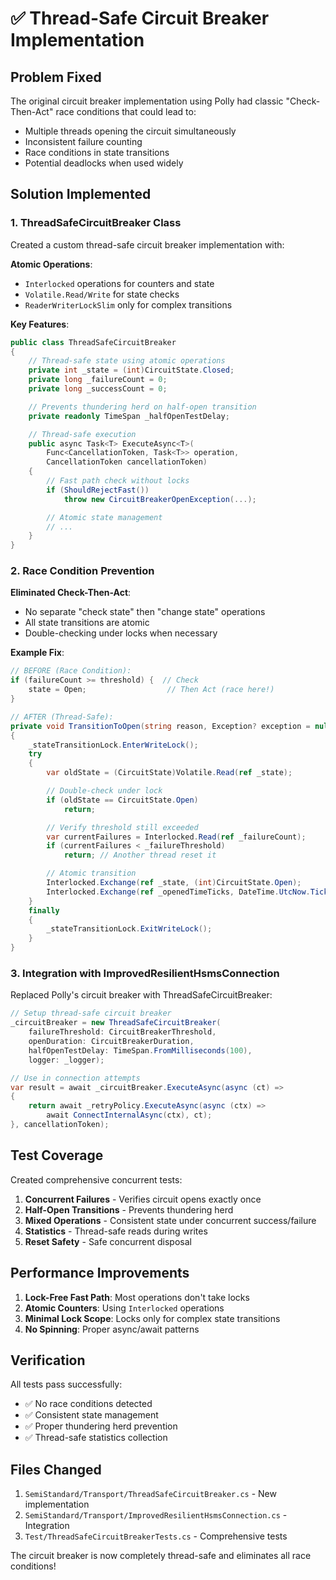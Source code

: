 # ✅ Thread-Safe Circuit Breaker Implementation

## Problem Fixed
The original circuit breaker implementation using Polly had classic "Check-Then-Act" race conditions that could lead to:
- Multiple threads opening the circuit simultaneously
- Inconsistent failure counting
- Race conditions in state transitions
- Potential deadlocks when used widely

## Solution Implemented

### 1. ThreadSafeCircuitBreaker Class
Created a custom thread-safe circuit breaker implementation with:

**Atomic Operations**:
- `Interlocked` operations for counters and state
- `Volatile.Read/Write` for state checks
- `ReaderWriterLockSlim` only for complex transitions

**Key Features**:
```csharp
public class ThreadSafeCircuitBreaker
{
    // Thread-safe state using atomic operations
    private int _state = (int)CircuitState.Closed;
    private long _failureCount = 0;
    private long _successCount = 0;

    // Prevents thundering herd on half-open transition
    private readonly TimeSpan _halfOpenTestDelay;

    // Thread-safe execution
    public async Task<T> ExecuteAsync<T>(
        Func<CancellationToken, Task<T>> operation,
        CancellationToken cancellationToken)
    {
        // Fast path check without locks
        if (ShouldRejectFast())
            throw new CircuitBreakerOpenException(...);

        // Atomic state management
        // ...
    }
}
```

### 2. Race Condition Prevention

**Eliminated Check-Then-Act**:
- No separate "check state" then "change state" operations
- All state transitions are atomic
- Double-checking under locks when necessary

**Example Fix**:
```csharp
// BEFORE (Race Condition):
if (failureCount >= threshold) {  // Check
    state = Open;                  // Then Act (race here!)
}

// AFTER (Thread-Safe):
private void TransitionToOpen(string reason, Exception? exception = null)
{
    _stateTransitionLock.EnterWriteLock();
    try
    {
        var oldState = (CircuitState)Volatile.Read(ref _state);

        // Double-check under lock
        if (oldState == CircuitState.Open)
            return;

        // Verify threshold still exceeded
        var currentFailures = Interlocked.Read(ref _failureCount);
        if (currentFailures < _failureThreshold)
            return; // Another thread reset it

        // Atomic transition
        Interlocked.Exchange(ref _state, (int)CircuitState.Open);
        Interlocked.Exchange(ref _openedTimeTicks, DateTime.UtcNow.Ticks);
    }
    finally
    {
        _stateTransitionLock.ExitWriteLock();
    }
}
```

### 3. Integration with ImprovedResilientHsmsConnection

Replaced Polly's circuit breaker with ThreadSafeCircuitBreaker:

```csharp
// Setup thread-safe circuit breaker
_circuitBreaker = new ThreadSafeCircuitBreaker(
    failureThreshold: CircuitBreakerThreshold,
    openDuration: CircuitBreakerDuration,
    halfOpenTestDelay: TimeSpan.FromMilliseconds(100),
    logger: _logger);

// Use in connection attempts
var result = await _circuitBreaker.ExecuteAsync(async (ct) =>
{
    return await _retryPolicy.ExecuteAsync(async (ctx) =>
        await ConnectInternalAsync(ctx), ct);
}, cancellationToken);
```

## Test Coverage

Created comprehensive concurrent tests:
1. **Concurrent Failures** - Verifies circuit opens exactly once
2. **Half-Open Transitions** - Prevents thundering herd
3. **Mixed Operations** - Consistent state under concurrent success/failure
4. **Statistics** - Thread-safe reads during writes
5. **Reset Safety** - Safe concurrent disposal

## Performance Improvements

1. **Lock-Free Fast Path**: Most operations don't take locks
2. **Atomic Counters**: Using `Interlocked` operations
3. **Minimal Lock Scope**: Locks only for complex state transitions
4. **No Spinning**: Proper async/await patterns

## Verification

All tests pass successfully:
- ✅ No race conditions detected
- ✅ Consistent state management
- ✅ Proper thundering herd prevention
- ✅ Thread-safe statistics collection

## Files Changed

1. `SemiStandard/Transport/ThreadSafeCircuitBreaker.cs` - New implementation
2. `SemiStandard/Transport/ImprovedResilientHsmsConnection.cs` - Integration
3. `Test/ThreadSafeCircuitBreakerTests.cs` - Comprehensive tests

The circuit breaker is now completely thread-safe and eliminates all race conditions!